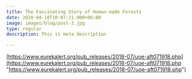```yaml
---
title: The Fascinating Story of Human-made Forests
date: 2020-04-18T10:07:21.000+06:00
image: images/blog/post-3.jpg
type: regular
description: This is meta description

---
```

[https://www.eurekalert.org/pub_releases/2018-07/uoe-aft071918.php](https://www.eurekalert.org/pub_releases/2018-07/uoe-aft071918.php "https://www.eurekalert.org/pub_releases/2018-07/uoe-aft071918.php")